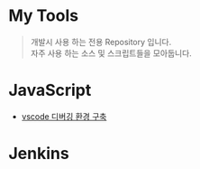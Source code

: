# My Tools

> 개발시 사용 하는 전용 Repository 입니다.  
자주 사용 하는 소스 및 스크립트들을 모아둡니다.



# JavaScript
* [vscode 디버깅 환경 구축](./javascript/debug_env_setting)


# Jenkins
